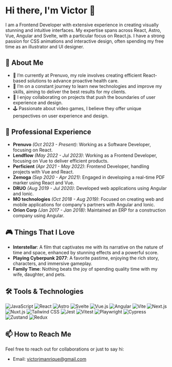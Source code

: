 # Hi there, I'm Victor 👋

I am a Frontend Developer with extensive experience in creating visually stunning and intuitive interfaces. My expertise spans across React, Astro, Vue, Angular and Svelte, with a particular focus on React.js. I have a strong passion for CSS animations and interactive design, often spending my free time as an illustrator and UI designer.

## 🌟 About Me

- 🔭 I’m currently at Prenuvo, my role involves creating efficient React-based solutions to advance proactive health care.
- 🌱 I’m on a constant journey to learn new technologies and improve my skills, aiming to deliver the best results for my clients.
- 👯 I enjoy collaborating on projects that push the boundaries of user experience and design.
- 🕹️ Passionate about video games, I believe they offer unique perspectives on user experience and design.

## 💼 Professional Experience

- **Prenuvo** *(Oct 2023 - Present)*: Working as a Software Developer, focusing on React.
- **Lendflow** *(May 2022 - Jul 2023)*: Working as a Frontend Developer, focusing on Vue to deliver efficient products.
- **Perficient** *(Apr 2021 - May 2022)*: Frontend Developer, handling projects with Vue and React.
- **Zemoga** *(Sep 2020 - Apr 2021)*: Engaged in developing a real-time PDF marker using React and Vue.
- **DRUO** *(Aug 2019 - Jul 2020)*: Developed web applications using Angular and Ionic.
- **MO technologies** *(Oct 2018 - Aug 2019)*: Focused on creating web and mobile applications for company's partners with Angular and Ionic.
- **Orion Corp** *(Jan 2017 - Jan 2018)*: Maintained an ERP for a construction company using Angular.

## 🎮 Things That I Love

- **Interstellar**: A film that captivates me with its narrative on the nature of time and space, enhanced by stunning effects and a powerful score.
- **Playing Cyberpunk 2077**: A favorite pastime, enjoying the rich story, characters, and immersive gameplay.
- **Family Time**: Nothing beats the joy of spending quality time with my wife, daughter, and pets.

## 🛠️ Tools & Technologies

![JavaScript](https://img.shields.io/badge/-JavaScript-F7DF1E?style=for-the-badge&logo=javascript&logoColor=black)
![React](https://img.shields.io/badge/-React-61DAFB?style=for-the-badge&logo=react&logoColor=black)
![Astro](https://img.shields.io/badge/-Astro-FF5D01?style=for-the-badge&logo=astro&logoColor=white)
![Svelte](https://img.shields.io/badge/-Svelte-FF3E00?style=for-the-badge&logo=svelte&logoColor=white)
![Vue.js](https://img.shields.io/badge/-Vue.js-4FC08D?style=for-the-badge&logo=vue.js&logoColor=white)
![Angular](https://img.shields.io/badge/-Angular-DD0031?style=for-the-badge&logo=angular&logoColor=white)
![Vite](https://img.shields.io/badge/-Vite-646CFF?style=for-the-badge&logo=vite&logoColor=white)
![Next.js](https://img.shields.io/badge/-Next.js-000000?style=for-the-badge&logo=next.js&logoColor=white)
![Nuxt.js](https://img.shields.io/badge/-Nuxt.js-00DC82?style=for-the-badge&logo=nuxt.js&logoColor=white)
![Tailwind CSS](https://img.shields.io/badge/-Tailwind_CSS-38B2AC?style=for-the-badge&logo=tailwind-css&logoColor=white)
![Jest](https://img.shields.io/badge/-Jest-C21325?style=for-the-badge&logo=jest&logoColor=white)
![Vitest](https://img.shields.io/badge/-Vitest-4FC08D?style=for-the-badge&logo=vitest&logoColor=white)
![Playwright](https://img.shields.io/badge/-Playwright-52B0E7?style=for-the-badge&logo=playwright&logoColor=white)
![Cypress](https://img.shields.io/badge/-Cypress-17202C?style=for-the-badge&logo=cypress&logoColor=white)
![Zustand](https://img.shields.io/badge/-Zustand-FF4050?style=for-the-badge&logo=zustand&logoColor=white)
![Redux](https://img.shields.io/badge/-Redux-764ABC?style=for-the-badge&logo=redux&logoColor=white)


## 📫 How to Reach Me

Feel free to reach out for collaborations or just to say hi:

- Email: [victorjmanrique@gmail.com](mailto:victorjmanrique@gmail.com)

